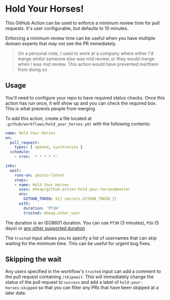 # Hold Your Horses!

This GitHub Action can be used to enforce a minimum review time for pull requests. It's user configurable, but defaults to 10 minutes.

Enforcing a minimum review time can be useful when you have multiple domain experts that may not see the PR immediately.

> On a personal note, I used to work at a company where either I'd merge whilst someone else was mid review, or they would merge when I was mid review. This action would have prevented me/them from doing so

## Usage

You'll need to configure your repo to have required status checks. Once this action has run once, it will show up and you can check the required box. This is what prevents people from merging

To add this action, create a file located at `.github/workflows/hold_your_horses.yml` with the following contents:

```yaml
name: Hold Your Horses
on:
  pull_request:
    types: [ opened, synchronize ]
  schedule:
    - cron: '* * * * *'

jobs:
  wait:
    runs-on: ubuntu-latest
    steps:
    - name: Hold Your Horses
      uses: mheap/github-action-hold-your-horses@master
      env:
        GITHUB_TOKEN: ${{ secrets.GITHUB_TOKEN }}
      with:
        duration: 'PT1H'
        trusted: mheap,other_user
```

The duration is an ISO8601 duration. You can use `PT3M` (3 minutes), `P5D` (5 days) or [any other supported duration](https://en.wikipedia.org/wiki/ISO_8601#Durations)

The `trusted` input allows you to specify a list of usernames that can skip waiting for the minimum time. This can be useful for urgent bug fixes.

## Skipping the wait

Any users specified in the workflow's `trusted` input can add a comment to the pull request containing `/skipwait`. This will immediately change the status of the pull request to `success` and add a label of `hold-your-horses:skipped` so that you can filter any PRs that have been skipped at a later date.
